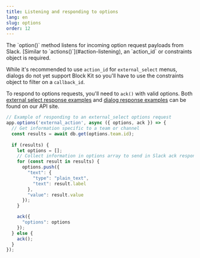 ```yaml
---
title: Listening and responding to options
lang: en
slug: options
order: 12
---
```


<div class="section-content">
The `option()` method listens for incoming option request payloads from Slack. [Similar to `actions()`](#action-listening),
an `action_id` or constraints object is required.

While it's recommended to use `action_id` for `external_select` menus, dialogs do not yet support Block Kit so you'll have to 
use the constraints object to filter on a `callback_id`.

To respond to options requests, you'll need to `ack()` with valid options. Both [external select response examples](https://api.slack.com/reference/messaging/block-elements#external-select) and [dialog response examples](https://api.slack.com/dialogs#dynamic_select_elements_external) can be found on our API site.
</div>

```javascript
// Example of responding to an external_select options request
app.options('external_action', async ({ options, ack }) => {
  // Get information specific to a team or channel
  const results = await db.get(options.team.id);
  
  if (results) {
    let options = [];
    // Collect information in options array to send in Slack ack response
    for (const result in results) {
      options.push({
        "text": {
          "type": "plain_text",
          "text": result.label
        },
        "value": result.value
      });
    }

    ack({
      "options": options
    });
  } else {
    ack();
  }
});
```